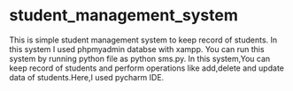 # student_management_system
This is simple student management system to keep record of students.
In this system I used phpmyadmin databse with xampp.
You can run this system by running python file as python sms.py.
In this system,You can keep record of students and perform operations like add,delete and update data of students.Here,I used pycharm IDE.
